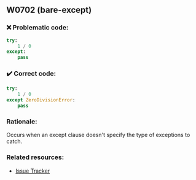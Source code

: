 ## W0702 (bare-except)

### :x: Problematic code:

```python
try:
    1 / 0
except:
    pass
```

### :heavy_check_mark: Correct code:

```python
try:
    1 / 0
except ZeroDivisionError:
    pass
```

### Rationale:

Occurs when an except clause doesn't specify the type of exceptions to catch.

### Related resources:

- [Issue Tracker](https://github.com/PyCQA/pylint/issues?q=is%3Aissue+%22bare-except%22+OR+%22W0702%22)
